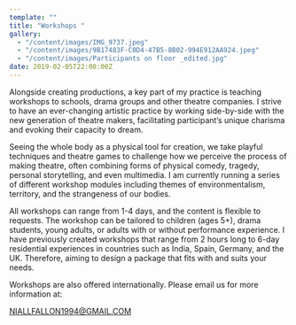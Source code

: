 ```yaml
---
template: ""
title: "Workshops "
gallery:
  - "/content/images/IMG_9737.jpeg"
  - "/content/images/9B17483F-C0D4-47B5-8B02-994E912AA924.jpeg"
  - "/content/images/Participants on floor _edited.jpg"
date: 2019-02-05T22:00:00Z
---
```


Alongside creating productions, a key part of my practice is teaching workshops to schools, drama groups and other theatre companies. I strive to have an ever-changing artistic practice by working side-by-side with the new generation of theatre makers, facilitating participant’s unique charisma and evoking their capacity to dream.

Seeing the whole body as a physical tool for creation, we take playful techniques and theatre games to challenge how we perceive the process of making theatre, often combining forms of physical comedy, tragedy, personal storytelling, and even multimedia. I am currently running a series of different workshop modules including themes of environmentalism, territory, and the strangeness of our bodies.

All workshops can range from 1-4 days, and the content is flexible to requests. The workshop can be tailored to children (ages 5+), drama students, young adults, or adults with or without performance experience. I have previously created workshops that range from 2 hours long to 6-day residential experiences in countries such as India, Spain, Germany, and the UK. Therefore, aiming to design a package that fits with and suits your needs.

Workshops are also offered internationally. Please email us for more information at:

[NIALLFALLON1994@GMAIL.COM]()
